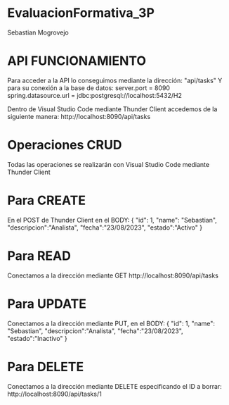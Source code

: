 # EvaluacionFormativa_3P
Sebastian Mogrovejo

# API FUNCIONAMIENTO
Para acceder a la API lo conseguimos mediante la dirección: "api/tasks"
Y para su conexión a la base de datos:
server.port = 8090
spring.datasource.url = jdbc:postgresql://localhost:5432/H2

Dentro de Visual Studio Code mediante Thunder Client accedemos de la siguiente manera:
http://localhost:8090/api/tasks

# Operaciones CRUD
Todas las operaciones se realizarán con Visual Studio Code mediante Thunder Client
# Para CREATE
En el POST de Thunder Client en el BODY:
{
  "id": 1,
  "name": "Sebastian",
  "descripcion":"Analista",
  "fecha":"23/08/2023",
  "estado":"Activo"
}


# Para READ
Conectamos a la dirección mediante GET
http://localhost:8090/api/tasks

# Para UPDATE
Conectamos a la dirección mediante PUT, en el BODY:
{
  "id": 1,
  "name": "Sebastian",
  "descripcion":"Analista",
  "fecha":"23/08/2023",
  "estado":"Inactivo"
}

# Para DELETE
Conectamos a la dirección mediante DELETE especificando el ID a borrar:
http://localhost:8090/api/tasks/1

